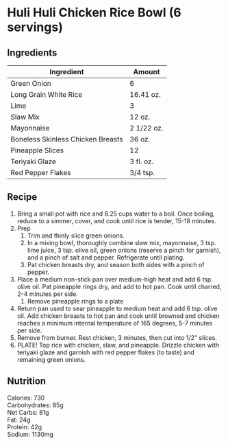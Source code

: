 # Huli Huli Chicken Rice Bowl (6 servings)

## Ingredients
| Ingredient | Amount |
--- | ---
Green Onion | 6
Long Grain White Rice | 16.41 oz.
Lime | 3
Slaw Mix | 12 oz.
Mayonnaise | 2 1/22 oz.
Boneless Skinless Chicken Breasts | 36 oz.
Pineapple Slices | 12
Teriyaki Glaze | 3 fl. oz.
Red Pepper Flakes | 3/4 tsp.

## Recipe
1. Bring a small pot with rice and 8.25 cups water to a boil. Once boiling, reduce to a simmer, cover, and cook until rice is tender, 15-18 minutes.
2. Prep
     1. Trim and thinly slice green onions.
     2. In a mixing bowl, thoroughly combine slaw mix, mayonnaise, 3 tsp. lime juice, 3 tsp. olive oil, green onions (reserve a pinch for garnish), and a pinch of salt and pepper. Refrigerate until plating.
     3. Pat chicken breasts dry, and season both sides with a pinch of pepper.
1. Place a medium non-stick pan over medium-high heat and add 6 tsp. olive oil. Pat pineapple rings dry, and add to hot pan. Cook until charred, 2-4 minutes per side.
     1. Remove pineapple rings to a plate
1. Return pan used to sear pineapple to medium heat and add 6 tsp. olive oil. Add chicken breasts to hot pan and cook until browned and chicken reaches a minimum internal temperature of 165 degrees, 5-7 minutes per side.
2. Remove from burner. Rest chicken, 3 minutes, then cut into 1/2" slices.
3. PLATE! Top rice with chicken, slaw, and pineapple. Drizzle chicken with teriyaki glaze and garnish with red pepper flakes (to taste) and remaining green onions.

## Nutrition
Calories: 730<br>
Carbohydrates: 85g<br>
Net Carbs: 81g<br>
Fat: 24g<br>
Protein: 42g<br>
Sodium: 1130mg<br>
